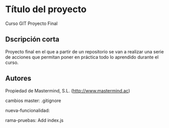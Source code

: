 # Título del proyecto

Curso GIT Proyecto Final

## Dscripción corta

Proyecto final en el que a partir de un repositorio se van a realizar una serie de acciones que permitan poner en práctica todo lo aprendido durante el curso.

## Autores

Propiedad de Mastermind, S.L. (http://www.mastermind.ac)

cambios
master:
.gitignore

nueva-funcionalidad:

rama-pruebas:
Add index.js